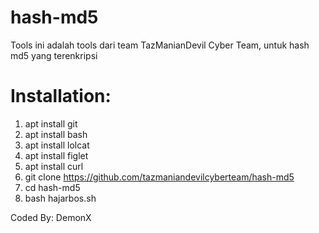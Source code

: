 # hash-md5
Tools ini adalah tools dari team TazManianDevil Cyber Team, untuk hash md5 yang terenkripsi
# Installation:

1. apt install git
2. apt install bash
3. apt install lolcat
4. apt install figlet
5. apt install curl
6. git clone https://github.com/tazmaniandevilcyberteam/hash-md5
7. cd hash-md5
8. bash hajarbos.sh <md5 yang mau di hash>

Coded By: DemonX
